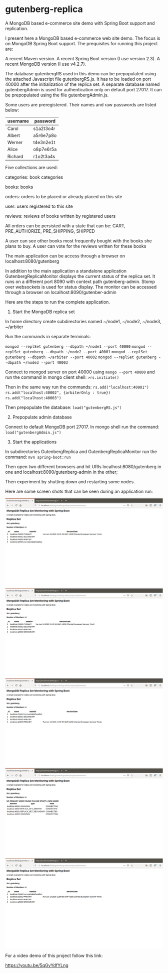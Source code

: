 # gutenberg-replica
A MongoDB based e-commerce site demo with Spring Boot support and replication.

I present here a MongoDB based e-commerce web site demo. The focus is on MongoDB Spring Boot support. The prequisites for running this project are:

A recent Maven version.
A recent Spring Boot version (I use version 2.3).
A recent MongoDB version (I use v4.2.7).

The database gutenbergRS used in this demo can be prepopulated using the attached Javascript file gutenbergRS.js. It has to be loaded on port 40000 after the initialization of the replica set. A separate database named gutenbergAdmin is used for authentication only on default port 27017. It can be prepopulated using the file gutenbergAdmin.js. 

Some users are preregistered. Their names and raw passwords are listed below:

| username | password  |
| -------- |---------- |
| Carol    | s1a2t3o4r |
| Albert   | a5r6e7p8o |
| Werner   | t4e3n2e1t |
| Alice    | o8p7e6r5a |
| Richard  | r1o2t3a4s |

Five collections are used:

categories: book categories

books: books

orders: orders to be placed or already placed on this site

user: users registered to this site

reviews: reviews of books written by registered users

All orders can be persisted with a state that can be: CART, PRE\_AUTHORIZE, PRE\_SHIPPING, SHIPPED

A user can see other books most frequently bought with the books she plans to buy. A user can vote for the reviews written for these books

The main application can be access through a browser on localhost:8080/gutenberg

In addition to the main application a standalone application GutenbergReplicaMonitor displays the current status of the replica set. It runs on a different port 8090 with context path gutenberg-admin. Stomp over websockets is used for status display.
The monitor can be accessed through a browser on localhost:8090/gutenber-admin

Here are the steps to run the complete application.

1. Start the MongoDB replica set

In home directory create subdirectories named ~/node1, ~/node2, ~/node3, ~/arbiter

Run the commands in separate terminals:

`mongod --replSet gutenberg --dbpath ~/node1 --port 40000`
`mongod --replSet gutenberg --dbpath ~/node2 --port 40001`
`mongod --replSet gutenberg --dbpath ~/arbiter --port 40002`
`mongod --replSet gutenberg --dbpath ~/node3 --port 40003`

Connect to mongod server on port 40000 using `mongo --port 40000` and run the command in mongo client shell:
`>rs.initiate()`

Then in the same way run the commands:
`rs.add("localhost:40001")`
`rs.add("localhost:40002", {arbiterOnly : true})`
`rs.add("localhost:40003")`

Then prepopulate the database:
`load("gutenbergRS.js")`

2. Prepopulate admin database

Connect to default MongoDB port 27017. In mongo shell run the command: `load("gutenbergAdmin.js")`

3. Start the applications

In subdirectories GutenbergReplica and GutenbergReplicaMonitor run the command:
`mvn spring-boot:run`

Then open two different browsers and hit URIs localhost:8080/gutenberg in one and localhost:8090/gutenberg-admin in the other;

Then experiment by shutting down and restarting some nodes.

Here are some screen shots that can be seen during an application run:

![alt text](images/startup.png "Startup")
![alt text](images/image1.png "Node started, primary not changed")
![alt text](images/image2.png "Primary down, new primary elected")
![alt text](images/image3.png "Primary down, no primary election possible")
![alt text](images/image4.png "Node restarted, new primary elected")


For a video demo of this project follow this link:

https://youtu.be/5qGvYdfYLng 

